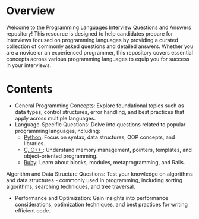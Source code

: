 # Overview
Welcome to the Programming Languages Interview Questions and Answers repository! This resource is designed to help candidates prepare for interviews focused on programming languages by providing a curated collection of commonly asked questions and detailed answers. Whether you are a novice or an experienced programmer, this repository covers essential concepts across various programming languages to equip you for success in your interviews.


# Contents
- General Programming Concepts: Explore foundational topics such as data types, control structures, error handling, and best practices that apply across multiple languages.
- Language-Specific Questions: Delve into questions related to popular programming languages,including:
  <ul>
	  <li>
		  <a href="https://github.com/elsaaeid/Software-Engineering-Interview-Questions/tree/master/Technical-interview-questions/Programming%20Languages/Python">Python</a>: Focus on syntax, data structures, OOP concepts, and libraries.
	  </li>
  	<li>
		 <a href="https://github.com/elsaaeid/Software-Engineering-Interview-Questions/tree/master/Technical-interview-questions/Programming%20Languages/C%2C%20C%2B%2B">
									C, C++
									</a>: Understand memory management, pointers, templates, and object-oriented programming.  
	  </li>
  	<li>
		<a href="https://github.com/elsaaeid/Software-Engineering-Interview-Questions/tree/master/Technical-interview-questions/Programming%20Languages/Ruby">
									Ruby</a>: Learn about blocks, modules, metaprogramming, and Rails.  
	  </li>
  </ul>

Algorithm and Data Structure Questions: Test your knowledge on algorithms and data structures - commonly used in programming, including sorting algorithms, searching techniques, and tree traversal.
- Performance and Optimization: Gain insights into performance considerations, optimization techniques, and best practices for writing efficient code.
